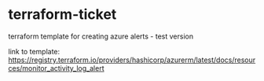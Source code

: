 # terraform-ticket
terraform template for creating azure alerts - test version

link to template: https://registry.terraform.io/providers/hashicorp/azurerm/latest/docs/resources/monitor_activity_log_alert
